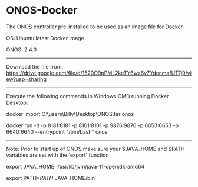 # ONOS-Docker
The ONOS controller pre-installed to be used as an image file for Docker.

OS: Ubuntu:latest Docker image

ONOS: 2.4.0

---------------------------------------------------------------------------------------------------------------------

Download the file from:
https://drive.google.com/file/d/1520O9pPML2keTY6wz6v7YdecmafUT7j9/view?usp=sharing

---------------------------------------------------------------------------------------------------------------------
Execute the following commands in Windows CMD running Docker Desktop:

docker import C:\users\Billy\Desktop\ONOS.tar onos

docker run -it -p 8181:8181 -p 8101:8101 -p 9876:9876 -p 6653:6653 -p 6640:6640 --entrypoint "/bin/bash" onos

---------------------------------------------------------------------------------------------------------------------
Note: Prior to start up of ONOS make sure your $JAVA_HOME and $PATH variables are set with the 'export' function

export JAVA_HOME=/usr/lib/jvm/java-11-openjdk-amd64

export PATH=$PATH:$JAVA_HOME/bin
